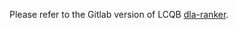 Please refer to the Gitlab version of LCQB [dla-ranker](http://gitlab.lcqb.upmc.fr/dla-ranker/DLA-Ranker.git). 
